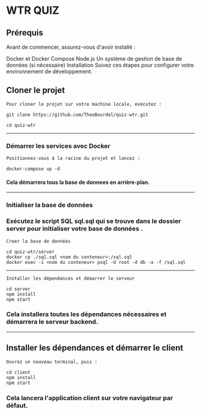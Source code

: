 # WTR QUIZ


## Prérequis
Avant de commencer, assurez-vous d'avoir installé :

Docker et Docker Compose
Node.js
Un système de gestion de base de données (si nécessaire)
Installation
Suivez ces étapes pour configurer votre environnement de développement.

## Cloner le projet


`Pour cloner le projet sur votre machine locale, exécutez :`

    git clone https://github.com/TheoBourdel/quiz-wtr.git

    cd quiz-wtr

-----------------

### Démarrer les services avec Docker

`Positionnez-vous à la racine du projet et lancez :`

    docker-compose up -d

#### Cela démarrera tous la base de donnees en arrière-plan.


-----------------
### Initialiser la base de données

### Exécutez le script SQL sql.sql qui se trouve dans le dossier server pour initialiser votre base de données .

`Creer la base de données`

    cd quiz-wtr/server
    docker cp ./sql.sql <nom du conteneur>:/sql.sql
    docker exec -i <nom du conteneur> psql -U root -d db -a -f /sql.sql


-----------------

`Installer les dépendances et démarrer le serveur`

    cd server
    npm install
    npm start

### Cela installera toutes les dépendances nécessaires et démarrera le serveur backend.
-----------------
## Installer les dépendances et démarrer le client

`Ouvrez un nouveau terminal, puis :`

    cd client
    npm install
    npm start

### Cela lancera l'application client sur votre navigateur par défaut.
